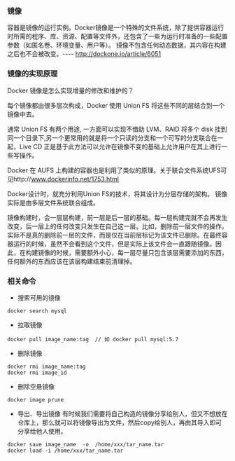 

### 镜像
容器是镜像的运行实例。Docker镜像是一个特殊的文件系统，除了提供容器运行时所需的程序、库、资源、配置等文件外，还包含了一些为运行时准备的一些配置参数（如匿名卷、环境变量、用户等）。 镜像不包含任何动态数据，其内容在构建之后也不会被改变。---- http://dockone.io/article/6051


### 镜像的实现原理
Docker 镜像是怎么实现增量的修改和维护的？

每个镜像都由很多层次构成，Docker 使用 Union FS 将这些不同的层结合到一个镜像中去。

通常 Union FS 有两个用途, 一方面可以实现不借助 LVM、RAID 将多个 disk 挂到同一个目录下,另一个更常用的就是将一个只读的分支和一个可写的分支联合在一起，Live CD 正是基于此方法可以允许在镜像不变的基础上允许用户在其上进行一些写操作。

Docker 在 AUFS 上构建的容器也是利用了类似的原理。关于联合文件系统UFS可见http://www.dockerinfo.net/1753.html

Docker设计时，就充分利用Union FS的技术，将其设计为分层存储的架构。 镜像实际是由多层文件系统联合组成。

镜像构建时，会一层层构建，前一层是后一层的基础。每一层构建完就不会再发生改变，后一层上的任何改变只发生在自己这一层。比如，删除前一层文件的操作，实际不是真的删除前一层的文件，而是仅在当前层标记为该文件已删除。在最终容器运行的时候，虽然不会看到这个文件，但是实际上该文件会一直跟随镜像。因此，在构建镜像的时候，需要额外小心，每一层尽量只包含该层需要添加的东西，任何额外的东西应该在该层构建结束前清理掉。


### 相关命令
- 搜索可用的镜像
```
docker search mysql
```
- 拉取镜像
```
docker pull image_name:tag  // 如 docker pull mysql:5.7
```

- 删除镜像
```
docker rmi image_name:tag
docker rmi image_id
```

- 删除空悬镜像
```
docker image prune
```
- 导出、导出镜像
有时候我们需要将自己构造的镜像分享给别人，但又不想放在仓库上，那么就可以将镜像导出为文件，然后copy给别人，再由其导入即可分享给他人使用。
```
docker save image_name  -o  /home/xxx/tar_name.tar
docker load -i /home/xxx/tar_name.tar  
```